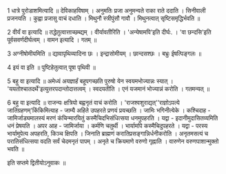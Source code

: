 

  
1 धात्रे पुरोडाशमित्यादि ॥ देविकाहविषाम् । अनुमतिः प्रजा अनुमन्यते राका राते ददाति । सिनीवाली प्रजनयति । कुह्वा प्रजासु वाचं दधाति । मिथुनौ स्त्रीपुंसौ गावौ । मिथुनत्वात् सृष्टिसमृद्धिर्भवति ॥

2 वीर्यं वा इत्यादि ॥ तद्धेतुत्वात्ताच्छब्द्यम् । वीर्यावतीरिति । 'अन्येषामपि'इति दीर्घः. । 'वा छन्दसि'इति पूर्वसवर्णदीर्घत्वम् । वामन इत्यादि । गतम् ॥

3 अग्नीषोमीयमिति ॥ द्यावापृथिव्यादिना छः । इन्द्रासोमीयम् । छान्दसश्छः । बभ्रुः ईषत्पिङ्गलः ॥

4 इयं वा इति ॥ पुष्टिहेतुत्वात् पूषा पृथिवी ॥

5 बहु वा इत्यादि ॥ अमेध्यं अयज्ञार्हं बहूपगच्छति पुरुषो येन स्वयमभोज्यान्नः स्यात् । 'ययतोश्चातदर्थे'इत्युत्तरपदान्तोदात्तत्वम् । स्वदयतीति । एनं यजमानं भोज्यान्नं करोति । गतमन्यत् ॥

6 बहु वा इत्यादि ॥ राजन्यः क्षत्रियो बह्वनृतं वाचं करोति । 'राजश्वशुराद्यत्''राज्ञोऽपत्ये जातिग्रहणम्'किंकिमित्याह - जाम्यै अहिते उपहरते प्रणयं प्रयच्छति । जामिः भगिनीत्येके । कश्चिदाह - जामिर्जाड्यमालस्यं मरणं कंचिन्मारयितुं कस्मैचिदभिसंधित्सया धनमुपहरति । यद्वा - इदानीमुदासितव्यमिति धनं प्रेषयति । अपर आह - जामिर्जाया । कर्मणि चतुर्थी । भार्यामपि कस्मैचिदुपहरते । यद्वा - परस्य भार्यामुपेत्य अपहरति, किञ्च क्षिपति । जिनाति ब्राह्मणं करातिप्रसङ्गान्निर्धनीकरोति । अनृतमसत्यं च परातिसंधित्सया वदति सर्वं चेदमनृतं पापम् । अनृते च क्रियमाणे वरुणो गृह्नाति । वारुणेन वरुणपाशान्मुक्तो भवति ॥

इति सप्तमे द्वितीयोऽनुवाकः ॥  
